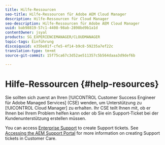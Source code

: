 ```yaml
---
title: Hilfe-Ressourcen
seo-title: Hilfe-Ressourcen für Adobe AEM Cloud Manager
description: Hilfe-Ressourcen für Cloud Manager
seo-description: Hilfe-Ressourcen für Adobe AEM Cloud Manager
uuid: bab98819-57c1-4408-98ab-2898bd9b1a1d
contentOwner: jsyal
products: SG_EXPERIENCEMANAGER/CLOUDMANAGER
topic-tags: Einführung
discoiquuid: e35be81f-cfe5-4f14-b9c8-59235a7ef22c
translation-type: tm+mt
source-git-commit: 15f75ca67c3d52ae511357c5b564daaa3d9def6b

---
```



# Hilfe-Ressourcen {#help-resources}

Sie sollten sich zuerst an Ihren [!UICONTROL Customer Success Engineer für Adobe Managed Services] (CSE) wenden, um Unterstützung zu [!UICONTROL Cloud Manager] zu erhalten. Ihr CSE teilt Ihnen mit, ob er Ihnen bei Ihrem Problem helfen kann oder ob Sie ein Support-Ticket bei der Kundenunterstützung erstellen müssen.

You can access [Enterprise Support](https://helpx.adobe.com/contact/enterprise-support.ec.html) to create Support tickets. See [Accessing the AEM Support Portal](https://help.adobe.com/experience-manager/kb/accessing-aem-support-portal.html) for more information on creating Support tickets in Customer Care.
